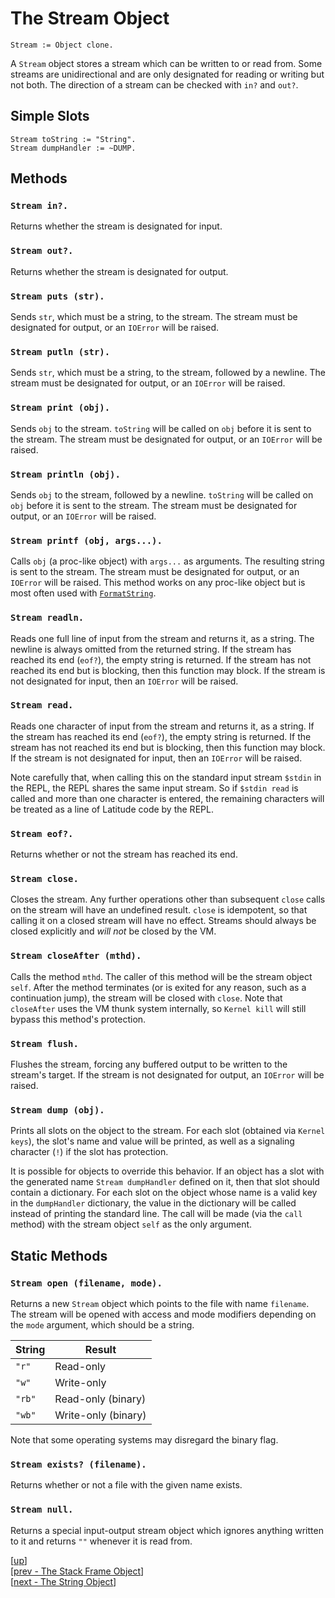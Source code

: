 
# The Stream Object

    Stream := Object clone.

A `Stream` object stores a stream which can be written to or read
from. Some streams are unidirectional and are only designated for
reading or writing but not both. The direction of a stream can be
checked with `in?` and `out?`.

## Simple Slots

    Stream toString := "String".
    Stream dumpHandler := ~DUMP.

## Methods

### `Stream in?.`

Returns whether the stream is designated for input.

### `Stream out?.`

Returns whether the stream is designated for output.

### `Stream puts (str).`

Sends `str`, which must be a string, to the stream. The stream must be
designated for output, or an `IOError` will be raised.

### `Stream putln (str).`

Sends `str`, which must be a string, to the stream, followed by a
newline. The stream must be designated for output, or an `IOError`
will be raised.

### `Stream print (obj).`

Sends `obj` to the stream. `toString` will be called on `obj` before
it is sent to the stream. The stream must be designated for output, or
an `IOError` will be raised.

### `Stream println (obj).`

Sends `obj` to the stream, followed by a newline. `toString` will be
called on `obj` before it is sent to the stream. The stream must be
designated for output, or an `IOError` will be raised.

### `Stream printf (obj, args...).`

Calls `obj` (a proc-like object) with `args...` as arguments. The
resulting string is sent to the stream. The stream must be designated
for output, or an `IOError` will be raised. This method works on any
proc-like object but is most often used
with [`FormatString`](format.md#the-format-string-object).

### `Stream readln.`

Reads one full line of input from the stream and returns it, as a
string. The newline is always omitted from the returned string. If the
stream has reached its end (`eof?`), the empty string is returned. If
the stream has not reached its end but is blocking, then this function
may block. If the stream is not designated for input, then an
`IOError` will be raised.

### `Stream read.`

Reads one character of input from the stream and returns it, as a
string. If the stream has reached its end (`eof?`), the empty string
is returned. If the stream has not reached its end but is blocking,
then this function may block. If the stream is not designated for
input, then an `IOError` will be raised.

Note carefully that, when calling this on the standard input stream
`$stdin` in the REPL, the REPL shares the same input stream. So if
`$stdin read` is called and more than one character is entered, the
remaining characters will be treated as a line of Latitude code by the
REPL.

### `Stream eof?.`

Returns whether or not the stream has reached its end.

### `Stream close.`

Closes the stream. Any further operations other than subsequent
`close` calls on the stream will have an undefined result. `close` is
idempotent, so that calling it on a closed stream will have no
effect. Streams should always be closed explicitly and *will not* be
closed by the VM.

### `Stream closeAfter (mthd).`

Calls the method `mthd`. The caller of this method will be the stream
object `self`. After the method terminates (or is exited for any
reason, such as a continuation jump), the stream will be closed with
`close`. Note that `closeAfter` uses the VM thunk system internally,
so `Kernel kill` will still bypass this method's protection.

### `Stream flush.`

Flushes the stream, forcing any buffered output to be written to the
stream's target. If the stream is not designated for output, an
`IOError` will be raised.

### `Stream dump (obj).`

Prints all slots on the object to the stream. For each slot (obtained
via `Kernel keys`), the slot's name and value will be printed, as well
as a signaling character (`!`) if the slot has protection.

It is possible for objects to override this behavior. If an object has
a slot with the generated name `Stream dumpHandler` defined on it,
then that slot should contain a dictionary. For each slot on the
object whose name is a valid key in the `dumpHandler` dictionary, the
value in the dictionary will be called instead of printing the
standard line. The call will be made (via the `call` method) with the
stream object `self` as the only argument.

## Static Methods

### `Stream open (filename, mode).`

Returns a new `Stream` object which points to the file with name
`filename`. The stream will be opened with access and mode modifiers
depending on the `mode` argument, which should be a string.

| String      | Result                  |
| ----------- | ----------------------- |
| `"r"`       | Read-only               |
| `"w"`       | Write-only              |
| `"rb"`      | Read-only (binary)      |
| `"wb"`      | Write-only (binary)     |

Note that some operating systems may disregard the binary flag.

### `Stream exists? (filename).`

Returns whether or not a file with the given name exists.

### `Stream null.`

Returns a special input-output stream object which ignores anything
written to it and returns `""` whenever it is read from.

[[up](.)]
<br/>[[prev - The Stack Frame Object](stackframe.md)]
<br/>[[next - The String Object](string.md)]
